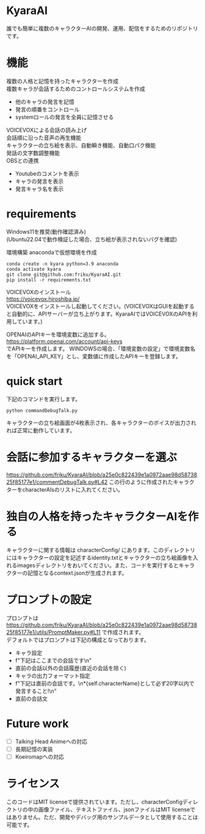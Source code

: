 # KyaraAI
誰でも簡単に複数のキャラクターAIの開発、運用、配信をするためのリポジトリです。


# 機能
複数の人格と記憶を持ったキャラクターを作成<br>
複数キャラが会話するためのコントロールシステムを作成
- 他のキャラの発言を記憶
- 発言の順番をコントロール
- systemロールの発言を全員に記憶させる

VOICEVOXによる会話の読み上げ<br>
会話順に沿った音声の再生機能<br>
キャラクターの立ち絵を表示、自動瞬き機能、自動口パク機能<br>
発話の文字数調整機能<br>
OBSとの連携
- Youtubeのコメントを表示
- キャラの発言を表示
- 発言キャラ名を表示


# requirements
Windows11を推奨(動作確認済み)<br>
(Ubuntu22.04で動作検証した場合、立ち絵が表示されないバグを確認)

環境構築
anacondaで仮想環境を作成
```
conda create -n kyara python=3.9 anaconda
conda activate kyara
git clone git@github.com:friku/KyaraAI.git
pip install -r requirements.txt
```

VOICEVOXのインストール<br>
https://voicevox.hiroshiba.jp/<br>
VOICEVOXをインストールし起動してください。(VOICEVOXはGUIを起動すると自動的に、APIサーバーが立ち上がります。KyaraAIではVOICEVOXのAPIを利用しています。)

OPENAIのAPIキーを環境変数に追加する。<br>
https://platform.openai.com/account/api-keys<br>
でAPIキーを作成します。
WINDOWSの場合、「環境変数の設定」で環境変数名を「OPENAI_API_KEY」とし、変数値に作成したAPIキーを登録します。

# quick start
下記のコマンドを実行します。
```
python commandDebugTalk.py
```
キャラクターの立ち絵画面が4枚表示され、各キャラクターのボイスが出力されれば正常に動作しています。

# 会話に参加するキャラクターを選ぶ
https://github.com/friku/KyaraAI/blob/a25e0c822439e1a0972aae98d5873825f85177e1/commentDebugTalk.py#L42
この行のように作成されたキャラクターをcharacterAIsのリストに入れてください。


# 独自の人格を持ったキャラクターAIを作る
キャラクターに関する情報は
characterConfig/<character name>
にあります。このディレクトリにはキャラクターの設定を記述するidentity.txtとキャラクターの立ち絵画像を入れるimagesディレクトリをおいてください。また、コードを実行するとキャラクターの記憶となるcontext.jsonが生成されます。


# プロンプトの設定
プロンプトは
https://github.com/friku/KyaraAI/blob/a25e0c822439e1a0972aae98d5873825f85177e1/utils/PromptMaker.py#L11
で作成されます。<br>
デフォルトではプロンプトは下記の構成となっております。<br>
- キャラ設定
- f"下記はここまでの会話です\n"
- 直前の会話以外の会話履歴(直近の会話を除く)
- キャラの出力フォーマット指定
- f"下記は直前の会話です。\n*{self.characterName}として必ず20字以内で発言すること!\n"
- 直前の会話文



# Future work
- [ ] Talking Head Animeへの対応
- [ ] 長期記憶の実装
- [ ] Koeiromapへの対応

# ライセンス
このコードはMIT licenseで提供されています。ただし、characterConfigディレクトリの中の画像ファイル、テキストファイル、jsonファイルはMIT licenseではありません。ただ、開発やデバッグ用のサンプルデータとして使用することは可能です。


